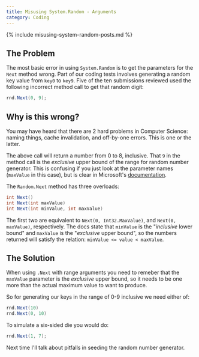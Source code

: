 ```yaml
---
title: Misusing System.Random - Arguments
category: Coding
---
```

{% include misusing-system-random-posts.md %}

## The Problem

The most basic error in using `System.Random` is to get the parameters for the
`Next` method wrong. Part of our coding tests involves generating a random key
value from `key0` to `key9`. Five of the ten submissions reviewed used the
following incorrect method call to get that random digit:

```csharp
rnd.Next(0, 9);
```

## Why is this wrong?

You may have heard that there are 2 hard problems in Computer Science: naming
things, cache invalidation, and off-by-one errors. This is one or the latter.

The above call will return a number from 0 to 8, inclusive. That `9` in the
method call is the *exclusive* upper bound of the range for random number
generator. This is confusing if you just look at the parameter names (`maxValue`
in this case), but is clear in Microsoft's
[documentation](https://docs.microsoft.com/en-us/dotnet/api/system.random.next?view=netcore-2.2).

The `Random.Next` method has three overloads:

```csharp
int Next()
int Next(int maxValue)
int Next(int minValue, int maxValue)
```

The first two are equivalent to `Next(0, Int32.MaxValue)`, and `Next(0,
maxValue)`, respectively. The docs state that `minValue` is the "*inclusive* lower
bound" and `maxValue` is the "*exclusive* upper bound", so the numbers returned
will satisfy the relation: `minValue <= value < maxValue`.

## The Solution

When using `.Next` with range arguments you need to remeber that the `maxValue`
parameter is the *exclusive* upper bound, so it needs to be one more than the
actual maximum value to want to produce.

So for generating our keys in the range of 0-9 inclusive we need either of:

```csharp
rnd.Next(10)
rnd.Next(0, 10)
```

To simulate a six-sided die you would do:

```csharp
rnd.Next(1, 7);
```

Next time I'll talk about pitfalls in seeding the random number generator.
